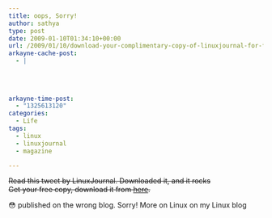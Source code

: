 ```yaml
---
title: oops, Sorry!
author: sathya
type: post
date: 2009-01-10T01:34:10+00:00
url: /2009/01/10/download-your-complimentary-copy-of-linuxjournal-for-free/
arkayne-cache-post:
  - |
    
    
    
    
arkayne-time-post:
  - "1325613120"
categories:
  - Life
tags:
  - linux
  - linuxjournal
  - magazine

---
```

<span style="text-decoration: line-through;">Read this tweet by LinuxJournal. Downloaded it, and it rocks<br /> Get your free copy, download it from <a href="http://www.linuxjournal.com/dlissue" target="_blank">here</a>.</span>

😳 published on the wrong blog. Sorry! More on Linux on my Linux blog
